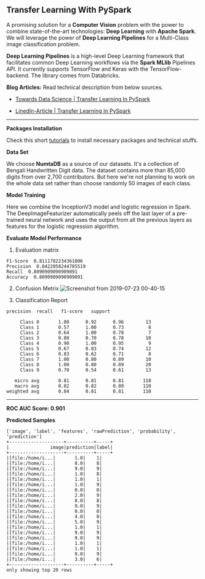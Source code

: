## Transfer Learning With PySpark

A promising solution for a **Computer Vision** problem with the power to combine state-of-the-art technologies: **Deep Learning** with **Apache Spark**. We will leverage the power of **Deep Learning Pipelines** for a Multi-Class image classification problem.

**Deep Learning Pipelines** is a high-level Deep Learning framework that facilitates common Deep Learning workflows via the **Spark MLlib** Pipelines API. It currently supports TensorFlow and Keras with the TensorFlow-backend. The library comes from Databricks.

**Blog Articles:** Read technical description from below sources.

- [Towards Data Science | Transfer Learning In PySpark](https://towardsdatascience.com/transfer-learning-with-pyspark-729d49604d45)

- [LinedIn-Article | Transfer Learning In PySpark](https://www.linkedin.com/pulse/transfer-learning-pyspark-mohammed-innat/)

---

**Packages Installation**

Check this short [tutorials](https://gist.github.com/iphton/b0ab252c954eb2a28a984774e3ee1f2d) to install necessary packages and technical stuffs.

**Data Set**

We choose **NumtaDB** as a source of our datasets. It's a collection of Bengali Handwritten Digit data. The dataset contains more than 85,000 digits from over 2,700 contributors. But here we're not planning to work on the whole data set rather than choose randomly 50 images of each class.

**Model Training**

Here we combine the InceptionV3 model and logistic regression in Spark. The DeepImageFeaturizer automatically peels off the last layer of a pre-trained neural network and uses the output from all the previous layers as features for the logistic regression algorithm.

**Evaluate Model Performance**

1. Evaluation matrix
```
F1-Score  0.8111782234361806
Precision  0.8422058244785519
Recall  0.8090909090909091
Accuracy  0.8090909090909091
```
2. Confusion Metrix
![Screenshot from 2019-07-23 00-40-15](https://user-images.githubusercontent.com/17668390/61664640-00afd880-acf5-11e9-8544-91b3e05fbbf4.png)

3. Classification Report
```
precision  recall   f1-score   support

     Class 0       1.00      0.92      0.96        13
     Class 1       0.57      1.00      0.73         8
     Class 2       0.64      1.00      0.78         7
     Class 3       0.88      0.70      0.78        10
     Class 4       0.90      1.00      0.95         9
     Class 5       0.67      0.83      0.74        12
     Class 6       0.83      0.62      0.71         8
     Class 7       1.00      0.80      0.89        10
     Class 8       1.00      0.80      0.89        20
     Class 9       0.70      0.54      0.61        13

   micro avg       0.81      0.81      0.81       110
   macro avg       0.82      0.82      0.80       110
weighted avg       0.84      0.81      0.81       110
```

---

**ROC AUC Score: 0.901**

**Predicted Samples**

```
['image', 'label', 'features', 'rawPrediction', 'probability', 'prediction']
+--------------------+----------+-----+
|               image|prediction|label|
+--------------------+----------+-----+
|[file:/home/i...|       1.0|    1|
|[file:/home/i...|       8.0|    8|
|[file:/home/i...|       9.0|    9|
|[file:/home/i...|       1.0|    8|
|[file:/home/i...|       1.0|    1|
|[file:/home/i...|       1.0|    9|
|[file:/home/i...|       0.0|    0|
|[file:/home/i...|       2.0|    9|
|[file:/home/i...|       8.0|    8|
|[file:/home/i...|       9.0|    9|
|[file:/home/i...|       0.0|    0|
|[file:/home/i...|       4.0|    0|
|[file:/home/i...|       5.0|    9|
|[file:/home/i...|       1.0|    1|
|[file:/home/i...|       9.0|    9|
|[file:/home/i...|       9.0|    9|
|[file:/home/i...|       1.0|    1|
|[file:/home/i...|       1.0|    1|
|[file:/home/i...|       9.0|    9|
|[file:/home/i...|       3.0|    6|
+--------------------+----------+-----+
only showing top 20 rows
```
